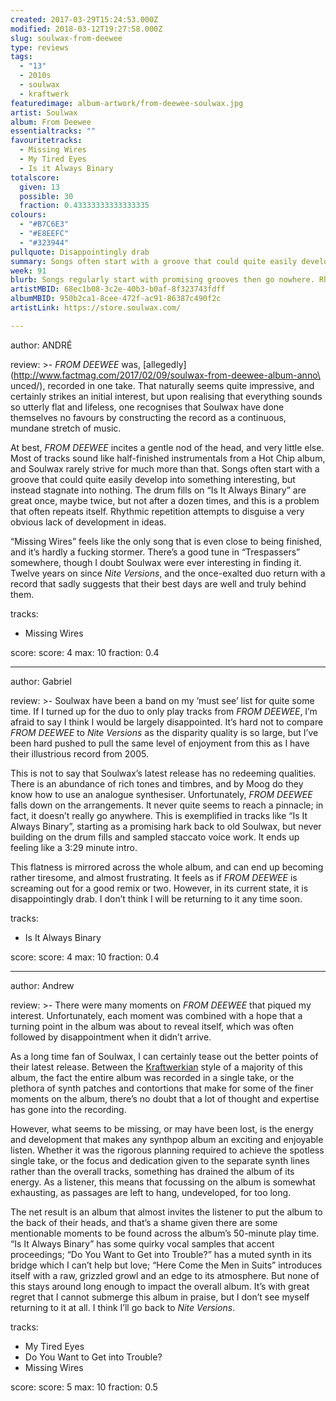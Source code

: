 ```yaml
---
created: 2017-03-29T15:24:53.000Z
modified: 2018-03-12T19:27:58.000Z
slug: soulwax-from-deewee
type: reviews
tags:
  - "13"
  - 2010s
  - soulwax
  - kraftwerk
featuredimage: album-artwork/from-deewee-soulwax.jpg
artist: Soulwax
album: From Deewee
essentialtracks: ""
favouritetracks:
  - Missing Wires
  - My Tired Eyes
  - Is it Always Binary
totalscore:
  given: 13
  possible: 30
  fraction: 0.43333333333333335
colours:
  - "#B7C6E3"
  - "#E8EEFC"
  - "#323944"
pullquote: Disappointingly drab
summary: Songs often start with a groove that could quite easily develop into something interesting, but instead stagnate into nothing. Rhythmic repetition attempts to disguise a very obvious lack of development in ideas.
week: 91
blurb: Songs regularly start with promising grooves then go nowhere. Rhythmic repetition attempts to disguise a very obvious lack of development in ideas.
artistMBID: 68ec1b08-3c2e-40b3-b0af-8f323743fdff
albumMBID: 950b2ca1-8cee-472f-ac91-86387c490f2c
artistLink: https://store.soulwax.com/

---
```


author: ANDRÉ

review: >-
  *FROM DEEWEE* was, [allegedly](http://www.factmag.com/2017/02/09/soulwax-from-deewee-album-anno\ unced/), recorded in one take. That naturally seems quite impressive, and certainly strikes an initial interest, but upon realising that everything sounds so utterly flat and lifeless, one recognises that Soulwax have done themselves no favours by constructing the record as a continuous, mundane stretch of music. 
  
  At best, *FROM DEEWEE* incites a gentle nod of the head, and very little else. Most of tracks sound like half-finished instrumentals from a Hot Chip album, and Soulwax rarely strive for much more than that. Songs often start with a groove that could quite easily develop into something interesting, but instead stagnate into nothing. The drum fills on “Is It Always Binary” are great once, maybe twice, but not after a dozen times, and this is a problem that often repeats itself. Rhythmic repetition attempts to disguise a very obvious lack of development in ideas. 
  
  “Missing Wires” feels like the only song that is even close to being finished, and it’s hardly a fucking stormer. There’s a good tune in “Trespassers” somewhere, though I doubt Soulwax were ever interesting in finding it. Twelve years on since *Nite Versions*, and the once-exalted duo return with a record that sadly suggests that their best days are well and truly behind them.

tracks:
  - Missing Wires

score:
  score: 4
  max: 10
  fraction: 0.4

---
author: Gabriel

review: >-
  Soulwax have been a band on my ‘must see’ list for quite some time. If I turned up for the duo to only play tracks from *FROM DEEWEE*, I’m afraid to say I think I would be largely disappointed. It’s hard not to compare *FROM DEEWEE* to *Nite Versions* as the disparity quality is so large, but I’ve been hard pushed to pull the same level of enjoyment from this as I have their illustrious record from 2005. 
  
  This is not to say that Soulwax’s latest release has no redeeming qualities. There is an abundance of rich tones and timbres, and by Moog do they know how to use an analogue synthesiser. Unfortunately, *FROM DEEWEE* falls down on the arrangements. It never quite seems to reach a pinnacle; in fact, it doesn’t really go anywhere. This is exemplified in tracks like “Is It Always Binary”, starting as a promising hark back to old Soulwax, but never building on the drum fills and sampled staccato voice work. It ends up feeling like a 3:29 minute intro. 
  
  This flatness is mirrored across the whole album, and can end up becoming rather tiresome, and almost frustrating. It feels as if *FROM DEEWEE* is screaming out for a good remix or two. However, in its current state, it is disappointingly drab. I don’t think I will be returning to it any time soon.

tracks:
  - Is It Always Binary

score:
  score: 4
  max: 10
  fraction: 0.4

---
author: Andrew

review: >-
  There were many moments on *FROM DEEWEE* that piqued my interest. Unfortunately, each moment was combined with a hope that a turning point in the album was about to reveal itself, which was often followed by disappointment when it didn’t arrive. 
  
  As a long time fan of Soulwax, I can certainly tease out the better points of their latest release. Between the [Kraftwerkian](/reviews/kraftwerk-the-man-machine/) style of a majority of this album, the fact the entire album was recorded in a single take, or the plethora of synth patches and contortions that make for some of the finer moments on the album, there’s no doubt that a lot of thought and expertise has gone into the recording. 
  
  However, what seems to be missing, or may have been lost, is the energy and development that makes any synthpop album an exciting and enjoyable listen. Whether it was the rigorous planning required to achieve the spotless single take, or the focus and dedication given to the separate synth lines rather than the overall tracks, something has drained the album of its energy. As a listener, this means that focussing on the album is somewhat exhausting, as passages are left to hang, undeveloped, for too long. 
  
  The net result is an album that almost invites the listener to put the album to the back of their heads, and that’s a shame given there are some mentionable moments to be found across the album’s 50-minute play time. “Is It Always Binary” has some quirky vocal samples that accent proceedings; “Do You Want to Get into Trouble?” has a muted synth in its bridge which I can’t help but love; “Here Come the Men in Suits” introduces itself with a raw, grizzled growl and an edge to its atmosphere. But none of this stays around long enough to impact the overall album. It’s with great regret that I cannot submerge this album in praise, but I don’t see myself returning to it at all. I think I’ll go back to *Nite Versions*.

tracks:
  - My Tired Eyes
  - ­Do You Want to Get into Trouble?
  - ­Missing Wires

score:
  score: 5
  max: 10
  fraction: 0.5

